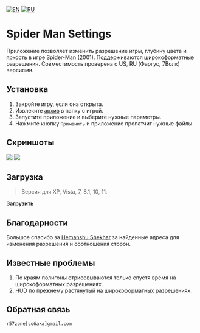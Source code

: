 [![EN](https://user-images.githubusercontent.com/9499881/33184537-7be87e86-d096-11e7-89bb-f3286f752bc6.png)](https://github.com/r57zone/Spider-Man-Settings/) 
[![RU](https://user-images.githubusercontent.com/9499881/27683795-5b0fbac6-5cd8-11e7-929c-057833e01fb1.png)](https://github.com/r57zone/Spider-Man-Settings/blob/master/README.RU.md)

# Spider Man Settings
Приложение позволяет изменить разрешение игры, глубину цвета и яркость в игре Spider-Man (2001). Поддерживаются широкоформатные разрешения. Совместимость проверена с US, RU (Фаргус, 7Волк) версиями.

## Установка
1. Закройте игру, если она открыта.
2. Извлеките [архив](https://github.com/r57zone/Spider-Man-Settings/releases) в папку с игрой.
3. Запустите приложение и выберите нужные параметры.
4. Нажмите кнопку `Применить` и приложение пропатчит нужные файлы.

## Скриншоты
![](https://github.com/r57zone/Spider-Man-Settings/assets/9499881/210d7c80-1fe8-445a-b407-5aaed1d22bc8)
[![](https://github.com/r57zone/Spider-Man-Settings/assets/9499881/8e13f775-92bd-4f0f-b880-1cf60ed20a65)](https://github.com/r57zone/Spider-Man-Settings/assets/9499881/f0233845-e2f3-49a8-b8dd-90fd184c2cdf)

## Загрузка
>Версия для XP, Vista, 7, 8.1, 10, 11.

**[Загрузить](https://github.com/r57zone/Spider-Man-Settings/releases)**

## Благодарности
Большое спасибо за [Hemanshu Shekhar](https://community.pcgamingwiki.com/profile/9470-hemanshu-shekhar/) за найденные адреса для изменения разрешения и соотношения сторон.

## Известные проблемы
1. По краям полигоны отрисовываются только спустя время на широкоформатных разрешениях.
2. HUD по прежнему растянутый на широкоформатных разрешениях.

## Обратная связь
`r57zone[собака]gmail.com`